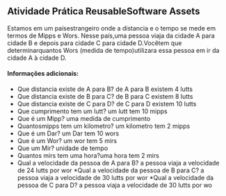 ## Atividade Prática ReusableSoftware Assets
Estamos em um paísestrangeiro onde a distancia e o tempo se mede em termos de Mipps e Wors. Nesse país,uma pessoa viaja da cidade A para cidade B e depois para cidade C para cidade D.Vocêtem que determinarquantos Wors (medida de tempo)utilizara essa pessoa em ir da cidade A à cidade D.


#### Informações adicionais:

* Que distancia existe de A para B?
de A para B existem 4 lutts
* Que distancia existe de B para C?
de B para C existem 8 lutts
* Que distancia existe de C para D?
de C para D existem 10 lutts
* Que cumprimento tem um lutt?
um lutt tem 10 mipps
* Que é um Mipp?
uma medida de cumprimento
* Quantosmipps tem um kilometro?
um kilometro tem 2 mipps
* Que é um Dar?
um Dar tem 10 wors
* Que é um Wor?
um wor tem 5 mirs
* Que um Mir?
unidade de tempo
* Quantos mirs tem uma hora?uma hora tem 2 mirs
* Qual a velocidade da pessoa de A para B?
a pessoa viaja a velocidade de 24 lutts por wor
*Qual a velocidade da pessoa de B para C?
a pessoa viaja a velocidade de 30 lutts por wor
*Qual a velocidade da pessoa de C para D?
a pessoa viaja a velocidade de 30 lutts por wo
